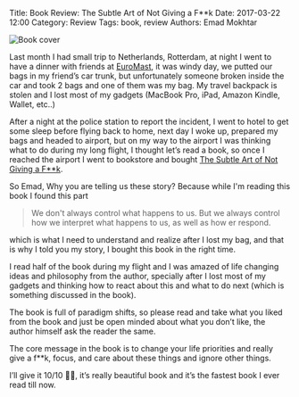 Title: Book Review: The Subtle Art of Not Giving a F**k
Date: 2017-03-22 12:00
Category: Review
Tags: book, review
Authors: Emad Mokhtar

![Book cover]({static}/images/the-subtle-art.jpg)

Last month I had small trip to Netherlands, Rotterdam, at night I went to have a dinner with friends at [EuroMast](http://www.euromast.nl/en), it was windy day, we putted our bags in my friend’s car trunk, but unfortunately someone broken inside the car and took 2 bags and one of them was my bag. My travel backpack is stolen and I lost most of my gadgets (MacBook Pro, iPad, Amazon Kindle, Wallet, etc..)

After a night at the police station to report the incident, I went to hotel to get some sleep before flying back to home, next day I woke up, prepared my bags and headed to airport, but on my way to the airport I was thinking what to do during my long flight, I thought let’s read a book, so once I reached the airport I went to bookstore and bought [The Subtle Art of Not Giving a F**k](http://amzn.to/2nmdr0B).

So Emad, Why you are telling us these story? Because while I'm reading this book I found this part

> We don't always control what happens to us. But we always control how we interpret what happens to us, as well as how er respond.

which is what I need to understand and realize after I lost my bag, and that is why I told you my story, I bought this book in the right time.

I read half of the book during my flight and I was amazed of life changing ideas and philosophy from the author, specially after I lost most of my gadgets and thinking how to react about this and what to do next (which is something discussed in the book).

The book is full of paradigm shifts, so please read and take what you liked from the book and just be open minded about what you don’t like, the author himself ask the reader the same.

The core message in the book is to change your life priorities and really give a f**k, focus, and care about these things and ignore other things.

I’ll give it 10/10 👍🏻, it’s really beautiful book and it’s the fastest book I ever read till now.
